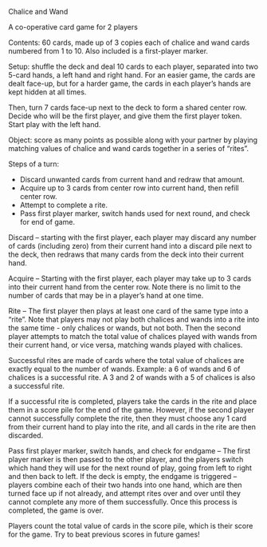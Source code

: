 Chalice and Wand

A co-operative card game for 2 players

Contents: 60 cards, made up of 3 copies each of chalice and wand cards numbered from 1 to 10. Also included is a first-player marker.

Setup: shuffle the deck and deal 10 cards to each player, separated into two 5-card hands, a left hand and right hand. For an easier game, the cards are dealt face-up, but for a harder game, the cards in each player’s hands are kept hidden at all times.

Then, turn 7 cards face-up next to the deck to form a shared center row. Decide who will be the first player, and give them the first player token. Start play with the left hand.

Object: score as many points as possible along with your partner by playing matching values of chalice and wand cards together in a series of “rites”.

Steps of a turn:

- Discard unwanted cards from current hand and redraw that amount.
- Acquire up to 3 cards from center row into current hand, then refill center row.
- Attempt to complete a rite.
- Pass first player marker, switch hands used for next round, and check for end of game.

Discard – starting with the first player, each player may discard any number of cards (including zero) from their current hand into a discard pile next to the deck, then redraws that many cards from the deck into their current hand.

Acquire – Starting with the first player, each player may take up to 3 cards into their current hand from the center row. Note there is no limit to the number of cards that may be in a player’s hand at one time.

Rite – The first player then plays at least one card of the same type into a “rite”.
Note that players may not play both chalices and wands into a rite into the same time - only chalices or wands, but not both.
Then the second player attempts to match the total value of chalices played with wands from their current hand, or vice versa, matching wands played with chalices.     

Successful rites are made of cards where the total value of chalices are exactly equal to the number of wands. Example: a 6 of wands and 6 of chalices is a successful rite. A 3 and 2 of wands with a 5 of chalices is also a successful rite.

If a successful rite is completed, players take the cards in the rite and place them in a score pile for the end of the game. However, if the second player cannot successfully complete the rite, then they must choose any 1 card from their current hand to play into the rite, and all cards in the rite are then discarded.

Pass first player marker, switch hands, and check for endgame – The first player marker is then passed to the other player, and the players switch which hand they will use for the next round of play, going from left to right and then back to left.
If the deck is empty, the endgame is triggered – players combine each of their two hands into one hand, which are then turned face up if not already, and attempt rites over and over until they cannot complete any more of them successfully. Once this process is completed, the game is over.

Players count the total value of cards in the score pile, which is their score for the game. Try to beat previous scores in future games!  

